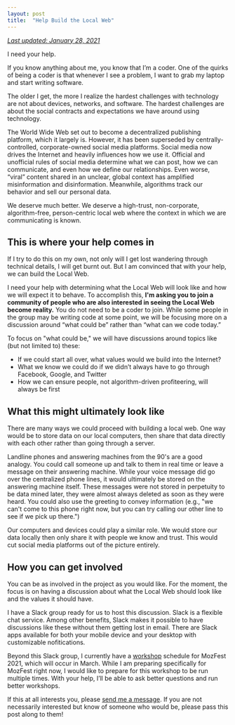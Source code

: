 ```yaml
---
layout: post
title:  "Help Build the Local Web"
---
```


_[Last updated: January 28, 2021](https://github.com/jlleblanc/blog.jlleblanc.com/blob/gh-pages/_posts/2020-12-29-help-build-the-local-web.md)_

I need your help.

If you know anything about me, you know that I’m a coder. One of the quirks of being a coder is that whenever I see a problem, I want to grab my laptop and start writing software.

The older I get, the more I realize the hardest challenges with technology are not about devices, networks, and software. The hardest challenges are about the social contracts and expectations we have around using technology.

The World Wide Web set out to become a decentralized publishing platform, which it largely is. However, it has been superseded by centrally-controlled, corporate-owned social media platforms. Social media now drives the Internet and heavily influences how we use it. Official and unofficial rules of social media determine what we can post, how we can communicate, and even how we define our relationships. Even worse, “viral” content shared in an unclear, global context has amplified misinformation and disinformation. Meanwhile, algorithms track our behavior and sell our personal data.

We deserve much better. We deserve a high-trust, non-corporate, algorithm-free, person-centric local web where the context in which we are communicating is known.
## This is where your help comes in
If I try to do this on my own, not only will I get lost wandering through technical details, I will get burnt out. But I am convinced that with your help, we can build the Local Web.

I need your help with determining what the Local Web will look like and how we will expect it to behave. To accomplish this, **I'm asking you to join a community of people who are also interested in seeing the Local Web become reality.** You do not need to be a coder to join. While some people in the group may be writing code at some point, we will be focusing more on a discussion around “what could be” rather than “what can we code today.”

To focus on "what could be," we will have discussions around topics like (but not limited to) these:

* If we could start all over, what values would we build into the Internet?
* What we know we could do if we didn’t always have to go through Facebook, Google, and Twitter
* How we can ensure people, not algorithm-driven profiteering, will always be first

## What this might ultimately look like
There are many ways we could proceed with building a local web. One way would be to store data on our local computers, then share that data directly with each other rather than going through a server.

Landline phones and answering machines from the 90's are a good analogy. You could call someone up and talk to them in real time or leave a message on their answering machine. While your voice message did go over the centralized phone lines, it would ultimately be stored on the answering machine itself. These messages were not stored in perpetuity to be data mined later, they were almost always deleted as soon as they were heard. You could also use the greeting to convey information (e.g., "we can't come to this phone right now, but you can try calling our other line to see if we pick up there.")

Our computers and devices could play a similar role. We would store our data locally then only share it with people we know and trust. This would cut social media platforms out of the picture entirely.

## How you can get involved
You can be as involved in the project as you would like. For the moment, the focus is on having a discussion about what the Local Web should look like and the values it should have. 

I have a Slack group ready for us to host this discussion. Slack is a flexible chat service. Among other benefits, Slack makes it possible to have discussions like these without them getting lost in email. There are Slack apps available for both your mobile device and your desktop with customizable nofitications.

Beyond this Slack group, I currently have a [workshop](https://pretalx.com/mozfest-2021/talk/review/NP89FKFXVEJCBELGV7CU8VVRZL7FKHLU) schedule for MozFest 2021, which will occur in March. While I am preparing specifically for MozFest right now, I would like to prepare for this workshop to be run multiple times. With your help, I’ll be able to ask better questions and run better workshops.

If this at all interests you, please [send me a message](mailto:contact@jlleblanc.com?subject=Interested%20in%20building%20the%20Local%20Web). If you are not necessarily interested but know of someone who would be, please pass this post along to them!
